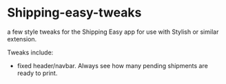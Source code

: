 # Shipping-easy-tweaks
a few style tweaks for the Shipping Easy app for use with Stylish or similar extension.

Tweaks include:

* fixed header/navbar. Always see how many pending shipments are ready to print.
